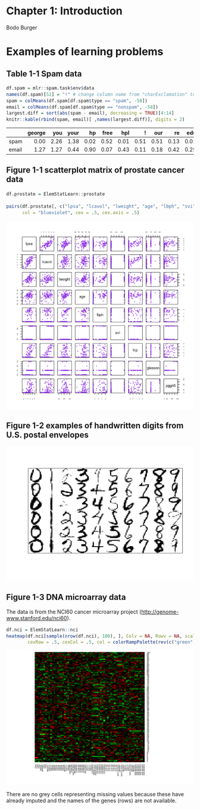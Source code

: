 Chapter 1: Introduction
================
Bodo Burger

Examples of learning problems
=============================

Table 1-1 Spam data
-------------------

``` r
df.spam = mlr::spam.task$env$data
names(df.spam)[52] = "!" # change column name from "charExclamation" to "!"
spam = colMeans(df.spam[df.spam$type == "spam", -58])
email = colMeans(df.spam[df.spam$type == "nonspam", -58])
largest.diff = sort(abs(spam - email), decreasing = TRUE)[4:14]
knitr::kable(rbind(spam, email)[ ,names(largest.diff)], digits = 2)
```

|       |  george|   you|  your|    hp|  free|   hpl|     !|   our|    re|   edu|  remove|
|-------|-------:|-----:|-----:|-----:|-----:|-----:|-----:|-----:|-----:|-----:|-------:|
| spam  |    0.00|  2.26|  1.38|  0.02|  0.52|  0.01|  0.51|  0.51|  0.13|  0.01|    0.28|
| email |    1.27|  1.27|  0.44|  0.90|  0.07|  0.43|  0.11|  0.18|  0.42|  0.29|    0.01|

Figure 1-1 scatterplot matrix of prostate cancer data
-----------------------------------------------------

``` r
df.prostate = ElemStatLearn::prostate

pairs(df.prostate[, c("lpsa", "lcavol", "lweight", "age", "lbph", "svi", "lcp", "gleason", "pgg45")],
      col = "blueviolet", cex = .5, cex.axis = .5)
```

![](figures/figure-01-01-prostate-1.png)

Figure 1-2 examples of handwritten digits from U.S. postal envelopes
--------------------------------------------------------------------

![](figures/figure-01-02-zip-1.png)

Figure 1-3 DNA microarray data
------------------------------

The data is from the NCI60 cancer microarray project (<http://genome-www.stanford.edu/nci60>).

``` r
df.nci = ElemStatLearn::nci
heatmap(df.nci[sample(nrow(df.nci), 100), ], Colv = NA, Rowv = NA, scale = "row",
        cexRow = .5, cexCol = .5, col = colorRampPalette(rev(c("green", "black", "red")))(15))
```

![](figures/figure-01-03-nci-1.png)

There are no grey cells representing missing values because these have already imputed and the names of the genes (rows) are not available.
